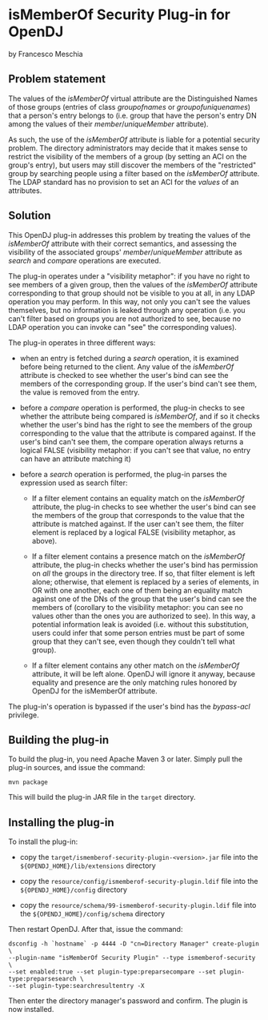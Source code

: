isMemberOf Security Plug-in for OpenDJ
======================================
by Francesco Meschia

Problem statement
-----------------
The values of the *isMemberOf* virtual attribute are the Distinguished Names of those groups (entries of class *groupofnames* or *groupofuniquenames*) that a person's entry belongs to (i.e. group that have the person's entry DN among the values of their *member*/*uniqueMember* attribute).

As such, the use of the *isMemberOf* attribute is liable for a potential security problem. The directory administrators may decide that it makes sense to restrict the visibility of the members of a group (by setting an ACI on the group's entry), but users may still discover the members of the "restricted" group by searching people using a filter based on the *isMemberOf* attribute. The LDAP standard has no provision to set an ACI for the *values* of an attributes.

Solution
--------
This OpenDJ plug-in addresses this problem by treating the values of the *isMemberOf* attribute with their correct semantics, and assessing the visibility of the associated groups' *member*/*uniqueMember* attribute as *search* and *compare* operations are executed.

The plug-in operates under a "visibility metaphor": if you have no right to see members of a given group, then the values of the *isMemberOf* attribute corresponding to that group should not be visible to you at all, in any LDAP operation you may perform. In this way, not only you can't see the values themselves, but no information is leaked through any operation (i.e. you can't filter based on groups you are not authorized to see, because no LDAP operation you can invoke can "see" the corresponding values).

The plug-in operates in three different ways:

* when an entry is fetched during a *search* operation, it is examined before being returned to the client. Any value of the *isMemberOf* attribute is checked to see whether the user's bind can see the members of the corresponding group. If the user's bind can't see them, the value is removed from the entry.

* before a *compare* operation is performed, the plug-in checks to see whether the attribute being compared is *isMemberOf*, and if so it checks whether the user's bind has the right to see the members of the group corresponding to the value that the attribute is compared against. If the user's bind can't see them, the compare operation always returns a logical FALSE (visibility metaphor: if you can't see that value, no entry can have an attribute matching it)

* before a *search* operation is performed, the plug-in parses the expression used as search filter:

    - If a filter element contains an equality match on the *isMemberOf* attribute, the plug-in checks to see whether the user's bind can see the members of the group that corresponds to the value that the attribute is matched against. If the user can't see them, the filter element is replaced by a logical FALSE (visibility metaphor, as above).
	
	- If a filter element contains a presence match on the *isMemberOf* attribute, the plug-in checks whether the user's bind has permission on *all* the groups in the directory tree. If so, that filter element is left alone; otherwise, that element is replaced by a series of elements, in OR with one another, each one of them being an equality match against one of the DNs of the group that the user's bind can see the members of (corollary to the visibility metaphor: you can see no values other than the ones you are authorized to see). In this way, a potential information leak is avoided (i.e. without this substitution, users could infer that some person entries must be part of some group that they can't see, even though they couldn't tell what group).
	
	- If a filter element contains any other match on the *isMemberOf* attribute, it will be left alone. OpenDJ will ignore it anyway, because equality and presence are the only matching rules honored by OpenDJ for the isMemberOf attribute.
	
The plug-in's operation is bypassed if the user's bind has the *bypass-acl* privilege.

Building the plug-in
--------------------
To build the plug-in, you need Apache Maven 3 or later. Simply pull the plug-in sources, and issue the command:

	mvn package

This will build the plug-in JAR file in the `target` directory.

Installing the plug-in
----------------------
To install the plug-in:

* copy the `target/ismemberof-security-plugin-<version>.jar` file into the `${OPENDJ_HOME}/lib/extensions` directory
	
* copy the `resource/config/ismemberof-security-plugin.ldif` file into the `${OPENDJ_HOME}/config` directory

* copy the `resource/schema/99-ismemberof-security-plugin.ldif` file into the `${OPENDJ_HOME}/config/schema` directory

Then restart OpenDJ. After that, issue the command:

    dsconfig -h `hostname` -p 4444 -D "cn=Directory Manager" create-plugin \
	--plugin-name "isMemberOf Security Plugin" --type ismemberof-security \
	--set enabled:true --set plugin-type:preparsecompare --set plugin-type:preparsesearch \
	--set plugin-type:searchresultentry -X

Then enter the directory manager's password and confirm. The plugin is now installed.
